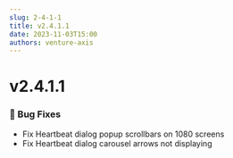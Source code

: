 ```yaml
---
slug: 2-4-1-1
title: v2.4.1.1
date: 2023-11-03T15:00
authors: venture-axis
---
```


# v2.4.1.1
### 🐛 Bug Fixes
- Fix Heartbeat dialog popup scrollbars on 1080 screens
- Fix Heartbeat dialog carousel arrows not displaying